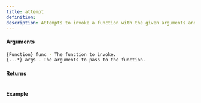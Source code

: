 ```yaml
---
title: attempt
definition: 
description: Attempts to invoke a function with the given arguments and returns either the result or the error object.
---
```



#### Arguments


```bash
{Function} func - The function to invoke.
{...*} args - The arguments to pass to the function.
```


#### Returns


```bash

```


#### Example


```ts

```